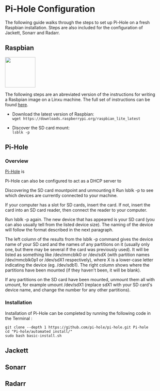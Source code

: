 # Pi-Hole Configuration

The following guide walks through the steps to set up Pi-Hole on a fresh Raspbian installation. Steps are also included for the configuration of Jackett, Sonarr and Radarr.

## Raspbian


<img src="https://www.raspberrypi.org/app/uploads/2018/03/RPi-Logo-Reg-SCREEN.png" alt="" width="100 px">


The following steps are an abreviated version of the instructions for writing a Rasbpian image on a Linxu machine. The full set of instructions can be found [here](https://www.raspberrypi.org/documentation/installation/installing-images/linux.md).


- Download the latest version of Raspbian:  
`wget https://downloads.raspberrypi.org/raspbian_lite_latest`

- Discover the SD card mount:  
`lsblk -p`





## Pi-Hole

### Overview

[Pi-Hole](https://pi-hole.net/) is 

Pi-Hole can also be configured to act as a DHCP server to 



Discovering the SD card mountpoint and unmounting it
Run lsblk -p to see which devices are currently connected to your machine.

If your computer has a slot for SD cards, insert the card. If not, insert the card into an SD card reader, then connect the reader to your computer.

Run lsblk -p again. The new device that has appeared is your SD card (you can also usually tell from the listed device size). The naming of the device will follow the format described in the next paragraph.

The left column of the results from the lsblk -p command gives the device name of your SD card and the names of any partitions on it (usually only one, but there may be several if the card was previously used). It will be listed as something like /dev/mmcblk0 or /dev/sdX (with partition names /dev/mmcblk0p1 or /dev/sdX1 respectively), where X is a lower-case letter indicating the device (eg. /dev/sdb1). The right column shows where the partitions have been mounted (if they haven't been, it will be blank).

If any partitions on the SD card have been mounted, unmount them all with umount, for example umount /dev/sdX1 (replace sdX1 with your SD card's device name, and change the number for any other partitions).

### Installation

Installation of Pi-Hole can be completed by running the following code in the Terminal :

```
git clone --depth 1 https://github.com/pi-hole/pi-hole.git Pi-hole
cd "Pi-hole/automated install/"
sudo bash basic-install.sh
```


## Jackett


## Sonarr


## Radarr





